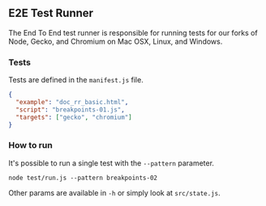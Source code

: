 ## E2E Test Runner

The End To End test runner is responsible for running tests for our forks of Node, Gecko, and Chromium on Mac OSX, Linux, and Windows.

### Tests

Tests are defined in the `manifest.js` file.

```json
{
  "example": "doc_rr_basic.html",
  "script": "breakpoints-01.js",
  "targets": ["gecko", "chromium"]
}
```

### How to run

It's possible to run a single test with the `--pattern` parameter.

`node test/run.js --pattern breakpoints-02 `

Other params are available in `-h` or simply look at `src/state.js`.
